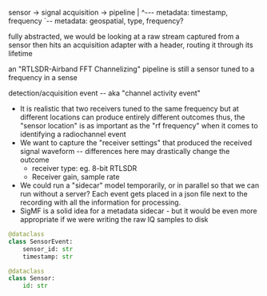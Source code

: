 sensor -> signal acquisition -> pipeline
  |          ^--- metadata: timestamp, frequency
  `-- metadata: geospatial, type, frequency?


fully abstracted, we would be looking at a raw stream captured from a sensor
then hits an acquisition adapter with a header, routing it through its lifetime

an "RTLSDR-Airband FFT Channelizing" pipeline is still a sensor tuned to a frequency in a sense

detection/acquisition event -- aka "channel activity event"


- It is realistic that two receivers tuned to the same frequency but at different locations can produce entirely different outcomes
  thus, the "sensor location" is as important as the "rf frequency" when it comes to identifying a radiochannel event
- We want to capture the "receiver settings" that produced the received signal waveform -- differences here may drastically change the outcome
  - receiver type: eg. 8-bit RTLSDR
  - Receiver gain, sample rate
- We could run a "sidecar" model temporarily, or in parallel so that we can run without a server? Each event gets placed in a json file next to the recording with all the information for processing.
- SigMF is a solid idea for a metadata sidecar - but it would be even more appropriate if we were writing the raw IQ samples to disk


```python
@dataclass
class SensorEvent:
    sensor_id: str
    timestamp: str

```




```python
@dataclass
class Sensor:
    id: str


```
